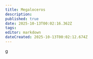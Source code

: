 ```yaml
---
title: Megaloceros
description: 
published: true
date: 2025-10-13T00:02:16.362Z
tags: 
editor: markdown
dateCreated: 2025-10-13T00:02:12.674Z
---
```


g